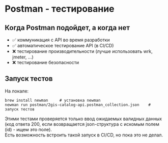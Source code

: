 # Postman - тестирование

## Когда Postman подойдет, а когда нет
- ✅ коммуникация с API во время разработки
- ✅ автоматическое тестирование API (в CI/CD)
- ❌ тестирование производительности (лучше использовать wrk, jmeter, ...)
- ❌ тестирование безопасности

## Запуск тестов
На локале:  
```
brew install newman     # установка newman
newman run postman/2gis-catalog-api.postman_collection.json    # запуск тестов
```
Этими тестами проверяется только ввод ожидаемых валидных данных (код ответа 200, если возвращается json-структура с искомым полем (id) - ищем это поле).  
Есть возможность встроить такой запуск в CI/CD, но пока это не делал.
